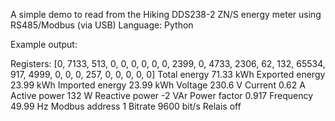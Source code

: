 A simple demo to read from the Hiking DDS238-2 ZN/S energy meter using RS485/Modbus (via USB)
Language: Python


Example output:

Registers:  [0, 7133, 513, 0, 0, 0, 0, 0, 0, 2399, 0, 4733, 2306, 62, 132, 65534, 917, 4999, 0, 0, 0, 257, 0, 0, 0, 0, 0]
Total energy 71.33  kWh
Exported energy  23.99  kWh
Imported energy  23.99  kWh
Voltage  230.6  V
Current  0.62  A
Active power  132  W
Reactive power  -2  VAr
Power factor  0.917
Frequency 49.99  Hz
Modbus address  1
Bitrate  9600 bit/s
Relais  off

